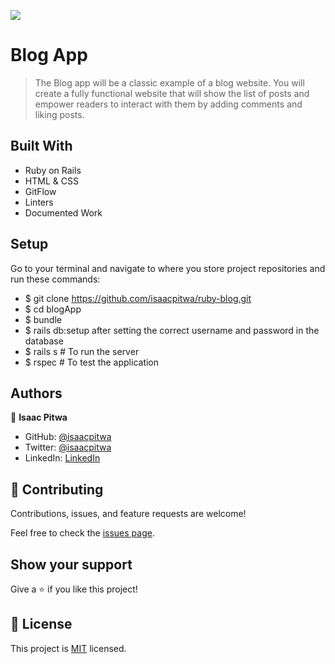 ![](https://img.shields.io/badge/Microverse-blueviolet)

# Blog App

> The Blog app will be a classic example of a blog website. You will create a fully functional website that will show the list of posts and empower readers to interact with them by adding comments and liking posts.


## Built With

- Ruby on Rails
- HTML & CSS
- GitFlow
- Linters
- Documented Work

## Setup

Go to your terminal and navigate to where you store project repositories
and run these commands:

- $ git clone https://github.com/isaacpitwa/ruby-blog.git
- $ cd blogApp
- $ bundle
- $ rails db:setup after setting the correct username and password in the database
- $ rails s # To run the server
- $ rspec # To test the application

## Authors

👤 **Isaac Pitwa**

- GitHub: [@isaacpitwa](https://github.com/isaacpitwa)
- Twitter: [@isaacpitwa](https://twitter.com/isaacpitwa)
- LinkedIn: [LinkedIn](https://linkedin.com/in/isaac-pitwa)


## 🤝 Contributing

Contributions, issues, and feature requests are welcome!

Feel free to check the [issues page](../../issues/).

## Show your support

Give a ⭐️ if you like this project!


## 📝 License

This project is [MIT](./MIT.md) licensed.
